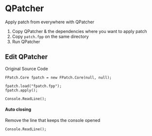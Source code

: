 # QPatcher
Apply patch from everywhere with QPatcher

1. Copy QPatcher & the dependencies where you want to apply patch
2. Copy `patch.fpp` on the same directory
3. Run QPatcher

## Edit QPatcher

Original Source Code
```CSHARP
FPatch.Core fpatch = new FPatch.Core(null, null);

fpatch.load("fpatch.fpp");
fpatch.apply();

Console.ReadLine();
```

#### Auto closing
Remove the line that keeps the console opened
```CSHARP
Console.ReadLine();
```
